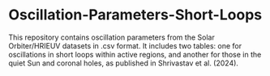 # Oscillation-Parameters-Short-Loops
This repository contains oscillation parameters from the Solar Orbiter/HRIEUV datasets in .csv format. It includes two tables: one for oscillations in short loops within active regions, and another for those in the quiet Sun and coronal holes, as published in Shrivastav et al. (2024).
